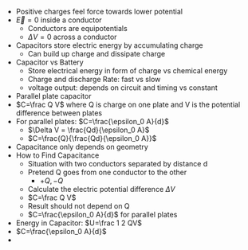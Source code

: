 - Positive charges feel force towards lower potential
- $\vec{E}=0$ inside a conductor
	- Conductors are equipotentials
	- $\Delta V = 0$ across a conductor
- Capacitors store electric energy by accumulating charge
	- Can build up charge and dissipate charge
- Capacitor vs Battery
	- Store electrical energy in form of charge vs chemical energy
	- Charge and discharge Rate: fast vs slow
	- voltage output: depends on circuit and timing vs constant
- Parallel plate capacitor
- $C=\frac Q V$ where Q is charge on one plate and V is the potential difference between plates
- For parallel plates: $C=\frac{\epsilon_0 A}{d}$
	- $\Delta V = \frac{Qd}{\epsilon_0 A}$
	- $C=\frac{Q}{\frac{Qd}{\epsilon_0 A}}$
- Capacitance only depends on geometry
- How to Find Capacitance
	- Situation with two conductors separated by distance d
	- Pretend Q goes from one conductor to the other
		- $+Q, -Q$
	- Calculate the electric potential difference $\Delta V$
	- $C=\frac Q V$
	- Result should not depend on Q
	- $C=\frac{\epsilon_0 A}{d}$ for parallel plates
- Energy in Capacitor: $U=\frac 1 2 QV$
- $C=\frac{\epsilon_0 A}{d}$
- 